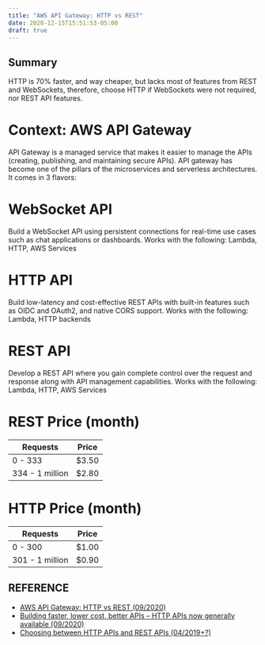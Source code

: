 ```yaml
---
title: "AWS API Gateway: HTTP vs REST"
date: 2020-12-15T15:51:53-05:00
draft: true
---
```


## Summary

HTTP is 70% faster, and way cheaper, but lacks most of features from REST and WebSockets, therefore, choose HTTP if WebSockets were not required, nor REST API features.


# Context: AWS API Gateway
API Gateway is a managed service that makes it easier to manage the APIs (creating, publishing, and maintaining secure APIs). API gateway has become one of the pillars of the microservices and serverless architectures. It comes in 3 flavors:

# WebSocket API
Build a WebSocket API using persistent connections for real-time use cases such as chat applications or dashboards.
Works with the following:
Lambda, HTTP, AWS Services

# HTTP API
Build low-latency and cost-effective REST APIs with built-in features such as OIDC and OAuth2, and native CORS support.
Works with the following:
Lambda, HTTP backends

# REST API
Develop a REST API where you gain complete control over the request and response along with API management capabilities.
Works with the following:
Lambda, HTTP, AWS Services

# REST Price (month)
Requests        | Price          |
----------------|----------------|
        0 - 333 | $3.50    |
334 - 1 million | $2.80    |

# HTTP Price (month)
Requests        | Price          |
----------------|----------------|
        0 - 300 | $1.00    |
301 - 1 million | $0.90    |


## REFERENCE
* [AWS API Gateway: HTTP vs REST (09/2020)](https://www.learnaws.org/2020/09/12/rest-api-vs-http-api/)
* [Building faster, lower cost, better APIs – HTTP APIs now generally available (09/2020)](https://aws.amazon.com/blogs/compute/building-better-apis-http-apis-now-generally-available/)
* [Choosing between HTTP APIs and REST APIs (04/2019+?)](https://docs.aws.amazon.com/apigateway/latest/developerguide/http-api-vs-rest.html)


